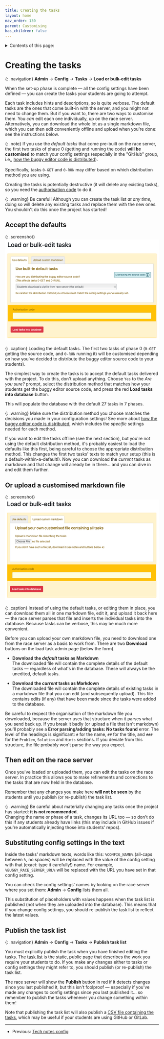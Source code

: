 ```yaml
---
title: Creating the tasks
layout: home
nav_order: 130
parent: Customising
has_children: false
---
```


<details close markdown="block">
  <summary>
    Contents of this page:
  </summary>
  {: .text-delta }
- TOC
{:toc}
</details>

# Creating the tasks

{: .navigation}
**Admin** → **Config** → **Tasks** → **Load or bulk-edit tasks**

When the set-up phase is complete — all the config settings have been defined
— you can create the tasks your students are going to attempt.

Each task includes hints and descriptions, so is quite verbose. The default
tasks are the ones that come built-in with the server, and you might not need
to change them. But if you want to, there are two ways to customise them. You
_can_ edit each one individually, up on the race server. Alternatively, you can
download the whole lot as a single markdown file, which you can then edit
conveniently offline and upload when you're done: see the instructions below.


{: .note}
If you use the _default tasks_ that come pre-built on the race server, the first
two tasks of phase 0 (getting and running the code) **will be customised** to
match your config settings (especially in the "GitHub" group, i.e,, 
[how the buggy editor code is distributed](../buggy-editor/distributing-the-code)).  
<br>
Specifically, tasks `0-GET` and `0-RUN` may differ based on which distribution
method you are using.

Creating the tasks is potentially destructive (it will delete any existing
tasks), so you need the [authorisation code](auth) to do it.

{: .warning}
Be careful! Although you can create the task list _at any time_, doing so will
delete any existing tasks and replace them with the new ones. You shouldn't do
this once the project has started!

## Accept the defaults

{: .screenshot}
![Screenshot of upload tasks dialogue](/docs/img/screenshots/upload-tasks-default.png)

{: .caption}
Loading the default tasks. The first two tasks of phase 0 (`0-GET` getting the
source code, and `0-RUN` running it) will be customised depending on how you've
decided to distribute the buggy editor source code to your students).

The simplest way to create the tasks is to accept the default tasks delivered
with the project. To do this, don't upload anything. Choose `Yes` to the
_Are you sure?_ prompt, select the distribution method that matches how your
students get the buggy editor source code, and press the red **Load tasks into
database** button.

This will populate the database with the default 27 tasks in 7 phases.

{: .warning}
Make sure the distribution method you choose matches the decisions you made
in your configuration settings! See more about
[how the buggy editor code is distributed](../buggy-editor/distributing-the-code),
which includes the _specific_ settings needed for each method.

If you want to edit the tasks offline (see the next section), but you're not
using the default distribution method, it's probably easiest to load the
defaults like this first, being careful to choose the appropriate distribution
method. This changes the first two tasks' texts to match your setup (this is a
default-within-a-default!). Now you can download the _current_ tasks as
markdown and that change will already be in there... and you can dive in and
edit them further.

## Or upload a customised markdown file

{: .screenshot}
![Screenshot of upload tasks dialogue](/docs/img/screenshots/upload-tasks-bulk-markdown.png)

{: .caption}
Instead of using the default tasks, or editing them in place, you can download
them all in one markdown file, edit it, and upload it back here — the race
server parses that file and inserts the individual tasks into the database.
Because tasks can be verbose, this may be much more convenient.

Before you can upload your own markdown file, you need to download one from
the race server as a basis to work from. There are two **Download** buttons on
the load task admin page (below the form).

* **Download the _default_ tasks as Markdown**  
  The downloaded file will contain the complete details of the default tasks
  — regardless of what's in the database. These will always be the unedited,
  default tasks.

* **Download the _current_ tasks as Markdown**  
  The downloaded file will contain the complete details of existing tasks in a
  markdown file that you can edit (and subsequently upload). This file contains
  edits (if any) that have been made since the tasks were added to the database.

Be careful to respect the organisation of the markdown file you downloaded,
because the server uses that structure when it parses what you send back up.
If you break it badly (or upload a file that isn't markdown) you'll probably
see a **Error parsing/adding tasks: No tasks found** error. The level of the
headings is significant: `#` for the name, `##` for the title, and `###` for
the `Problem`, `Solution` and `Hints` sections. If you deviate from this
structure, the file probably won't parse the way you expect.

## Then edit on the race server

Once you've loaded or uploaded them, you can edit the tasks on the race
server. In practice this allows you to make refinements and corrections to the
tasks that are now held in the database.

Remember that any changes you make here **will not be seen** by the students
until you publish (or re-publish) the task list.

{: .warning}
Be careful about materially changing any tasks once the project has started:
**it is not recommended**.  
Changing the name or phase of a task, changes its URL too — so don't do this if
any students already have links (this may include in GitHub issues if you're
automatically injecting those into students' repos).

## Substituting config settings in the text

Inside the tasks' markdown texts, words like this: `%CONFIG_NAME%` (all-caps
between `%`, no spaces) will be replaced with the value of the config setting
with that (exact: type it carefully!) name. For example,
`%BUGGY_RACE_SERVER_URL%` will be replaced with the URL you have set in that
config setting.

You can check the config settings' names by looking on the race server where
you set them: **Admin**&nbsp;→&nbsp;**Config** lists them all.

This substitution of placeholders with values happens when the task list is
published (not when they are uploaded into the database). This means that if
you change config settings, you should re-publish the task list to reflect the
latest values.

## Publish the task list

{: .navigation}
**Admin** → **Config** → **Tasks** → **Publish task list**

You must explicitly publish the task when you have finished editing the tasks.
The [task list](../static-content/task-list) is the static, public page that
describes the work you require your students to do. If you make any changes
either to tasks or config settings they might refer to, you should publish (or re-publish) the task list.

The race server will show the **Publish** button in red if it detects
changes since you last published it, but this isn't foolproof — especially
if you've made any changes to config settings since you last published it...
so remember to publish the tasks whenever you change something within them!

Note that publishing the task list will also publish a
[CSV file containing the tasks](../static-content/issues-csv),
which may be useful if your students are using GitHub or GitLab.

---

* Previous: [Tech notes config](tech-notes)

